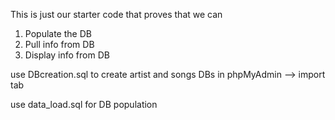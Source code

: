 This is just our starter code that proves that we can
  1. Populate the DB
  2. Pull info from DB
  3. Display info from DB 

use DBcreation.sql to create artist and songs DBs in phpMyAdmin --> import tab

use data_load.sql for  DB population
